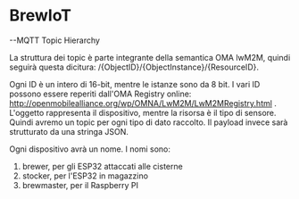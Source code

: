# BrewIoT

--MQTT Topic Hierarchy

La struttura dei topic è parte integrante della semantica OMA lwM2M, quindi seguirà questa dicitura:
/{ObjectID}/{ObjectInstance}/{ResourceID}.

Ogni ID è un intero di 16-bit, mentre le istanze sono da 8 bit. I vari ID possono essere reperiti dall'OMA Registry online:
http://openmobilealliance.org/wp/OMNA/LwM2M/LwM2MRegistry.html .
L'oggetto rappresenta il dispositivo, mentre la risorsa è il tipo di sensore. Quindi avremo un topic per ogni tipo di dato raccolto.
Il payload invece sarà strutturato da una stringa JSON.

Ogni dispositivo avrà un nome. I nomi sono:
  1) brewer, per gli ESP32 attaccati alle cisterne
  2) stocker, per l'ESP32 in magazzino
  3) brewmaster, per il Raspberry PI
